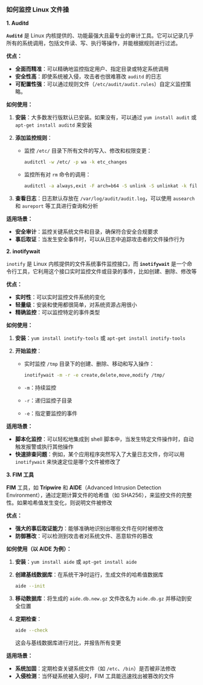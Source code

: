 ### 如何监控 Linux 文件操

**1. Auditd**

**`Auditd`** 是 Linux 内核提供的、功能最强大且最专业的审计工具。它可以记录几乎所有的系统调用，包括文件读、写、执行等操作，并能根据规则进行过滤。

**优点：**

- **全面而精准**：可以精确地监控指定用户、指定目录或特定系统调用
- **安全性高**：即使系统被入侵，攻击者也很难篡改 `auditd` 的日志
- **可配置性强**：可以通过规则文件（`/etc/audit/audit.rules`）自定义监控策略。

**如何使用：**

1. **安装**：大多数发行版默认已安装。如果没有，可以通过 `yum install audit` 或 `apt-get install auditd` 来安装

2. **添加监控规则**：

   - 监控 `/etc/` 目录下所有文件的写入、修改和权限变更：

     ```bash
     auditctl -w /etc/ -p wa -k etc_changes
     ```

   - 监控所有对 `rm` 命令的调用：

     ```bash
     auditctl -a always,exit -F arch=b64 -S unlink -S unlinkat -k file_deletion
     ```

3. **查看日志**：日志默认存放在 `/var/log/audit/audit.log`，可以使用 `ausearch` 和 `aureport` 等工具进行查询和分析

**适用场景：**

- **安全审计**：监控关键系统文件和目录，确保符合安全合规要求
- **事后取证**：当发生安全事件时，可以从日志中追踪攻击者的文件操作行为

**2. inotifywait**

`inotify` 是 Linux 内核提供的文件系统事件监控接口，而 **`inotifywait`** 是一个命令行工具，它利用这个接口实时监控文件或目录的事件，比如创建、删除、修改等

**优点：**

- **实时性**：可以实时监控文件系统的变化
- **轻量级**：安装和使用都很简单，对系统资源占用很小
- **精确监控**：可以监控特定的事件类型

**如何使用：**

1. **安装**：`yum install inotify-tools` 或 `apt-get install inotify-tools`

2. **开始监控**：

   - 实时监控 `/tmp` 目录下的创建、删除、移动和写入操作：

     ```bash
     inotifywait -m -r -e create,delete,move,modify /tmp/
     ```

   - `-m`：持续监控

   - `-r`：递归监控子目录

   - `-e`：指定要监控的事件

**适用场景：**

- **脚本化监控**：可以轻松地集成到 shell 脚本中，当发生特定文件操作时，自动触发报警或执行其他操作
- **快速排查问题**：例如，某个应用程序突然写入了大量日志文件，你可以用 `inotifywait` 来快速定位是哪个文件被修改了

**3. FIM 工具**

**FIM** 工具，如 **Tripwire** 和 **AIDE**（Advanced Intrusion Detection Environment），通过定期计算文件的哈希值（如 SHA256），来监控文件的完整性。如果哈希值发生变化，则说明文件被修改

**优点：**

- **强大的事后取证能力**：能够准确地识别出哪些文件在何时被修改
- **防御篡改**：可以检测到攻击者对系统文件、恶意软件的篡改

**如何使用（以 AIDE 为例）：**

1. **安装**：`yum install aide` 或 `apt-get install aide`

2. **创建基线数据库**：在系统干净时运行，生成文件的哈希值数据库

   ```bash
   aide --init
   ```

3. **移动数据库**：将生成的 `aide.db.new.gz` 文件改名为 `aide.db.gz` 并移动到安全位置

4. **定期检查**：

   ```bash
   aide --check
   ```

   这会与基线数据库进行对比，并报告所有变更

**适用场景：**

- **系统加固**：定期检查关键系统文件（如 `/etc`、`/bin`）是否被非法修改
- **入侵检测**：当怀疑系统被入侵时，FIM 工具能迅速找出被篡改的文件
